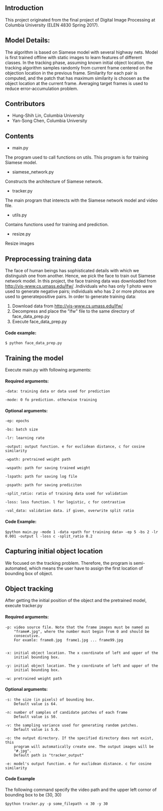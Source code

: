 ## Introduction
This project originated from the final project of Digital Image Processing at Columbia University (ELEN 4830 Spring 2017).

## Model Details:
The algorithm is based on Siamese model with several highway nets. Model is first trained offline with
static images to learn features of different classes. In the tracking phase, assuming known initial object location, the tracking algorithm samples randomly from current frame centered on the objection location in the previous frame. Similarity for each pair is computed, and the patch that has maximum similarity is choosen as the object location at the current frame. Averaging target frames is used to reduce error-accumulation problem. 

## Contributors
* Hung-Shih Lin,  Columbia University
* Yan-Song Chen,  Columbia University

## Contents

* main.py

The program used to call functions on utils. This program is for training Siamese model.

* siamese_network.py

Constructs the architecture of Siamese network.

* tracker.py

The main program that interects with the Siamese network model and video file.

* utils.py

Contains functions used for training and prediction.

* resize.py

Resize images

## Preprocessing training data
The face of human beings has sophisticated details with which we distinguish one from another. Hence, we pick the face to train out 
Siamese network model. In this project, the face training data was downloaded from http://vis-www.cs.umass.edu/lfw/ .Individuals who 
has only 1 photo were used to generate negative pairs; individuals who has 2 or more photos are used to generatepositive pairs. 
In order to generate training data:

1. Download data from http://vis-www.cs.umass.edu/lfw/
2. Decompress and place the "lfw" file to the same directory of face_data_prep.py
3. Execute face_data_prep.py

#### Code example:
    $ python face_data_prep.py

## Training the model
Execute main.py with following arguments:

#### Required arguments: 
    -data: training data or data used for prediction

    -mode: 0 fo prediction. otherwise training

#### Optional arguments:
    -ep: epochs
    
    -bs: batch size
    
    -lr: learning rate
    
    -output: output function. e for euclidean distance, c for cosine similarity
    
    -wpath: pretrained weight path
    
    -wspath: path for saving trained weight
    
    -lspath: path for saving log file
    
    -pspath: path for saving prediciton
    
    -split_ratio: ratio of training data used for validation
    
    -loss: loss function. l for logistic, c for contrastive
    
    -val_data: validation data. if given, overwrite split ratio

#### Code Example:
    $python main.py -mode 1 -data <path for training data> -ep 5 -bs 2 -lr 0.001 -output l -loss c -split_ratio 0.2

## Capturing initial object location
We focused on the tracking problem. Therefore, the program is semi-automated, which means the user have to assign the
first location of bounding box of object.



## Object tracking
After getting the initial position of the object and the pretrained model, execute tracker.py

#### Required arguments:
    -p: video source file. Note that the frame images must be named as 
        "frame#.jpg", where the number must begin from 0 and should be 
        consecutive. 
        For examle: frame0.jpg  frame1.jpg ... frame99.jpg


    -x: initial object location. The x coordinate of left and upper of the 
        initial bounding box.

    -y: initial object location. The y coordinate of left and upper of the
        initial bounding box.

    -w: pretrained weight path


#### Optional arguments:
    -s: the size (in pixels) of bounding box. 
        Default value is 64.

    -n: number of samples of candidate patches of each frame
        Default value is 50.

    -v: the sampling variance used for generating random patches.
        Default value is 5.0.

    -o: the output directory. If the specified directory does not exist, this
        program will automatically create one. The output images will be
        "#.jpg".
        Default path is "tracker_output"

    -e: model's output function. e for euclidean distance. c for cosine similarity

#### Code Example
The following command specify the video path and the upper left cornor of bounding 
box to be (30, 30)

    $python tracker.py -p some_filepath -x 30 -y 30 

